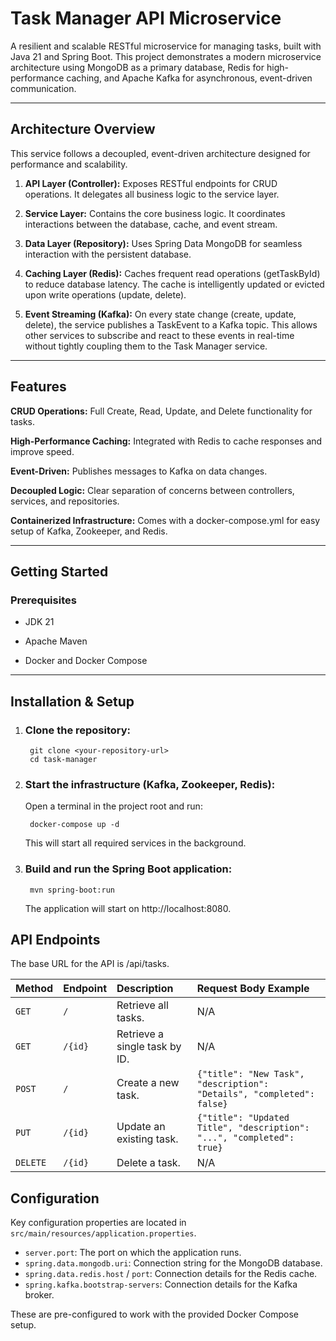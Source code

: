 # Task Manager API Microservice
A resilient and scalable RESTful microservice for managing tasks, built with Java 21 and Spring Boot. This project demonstrates a modern microservice architecture using MongoDB as a primary database, Redis for high-performance caching, and Apache Kafka for asynchronous, event-driven communication.

---

## Architecture Overview
This service follows a decoupled, event-driven architecture designed for performance and scalability.

1. **API Layer (Controller):** Exposes RESTful endpoints for CRUD operations. It delegates all business logic to the service layer.

2. **Service Layer:** Contains the core business logic. It coordinates interactions between the database, cache, and event stream.

3. **Data Layer (Repository):** Uses Spring Data MongoDB for seamless interaction with the persistent database.

4. **Caching Layer (Redis):** Caches frequent read operations (getTaskById) to reduce database latency. The cache is intelligently updated or evicted upon write operations (update, delete).

5. **Event Streaming (Kafka):** On every state change (create, update, delete), the service publishes a TaskEvent to a Kafka topic. This allows other services to subscribe and react to these events in real-time without tightly coupling them to the Task Manager service.

---

## Features
**CRUD Operations:** Full Create, Read, Update, and Delete functionality for tasks.

**High-Performance Caching:** Integrated with Redis to cache responses and improve speed.

**Event-Driven:** Publishes messages to Kafka on data changes.

**Decoupled Logic:** Clear separation of concerns between controllers, services, and repositories.

**Containerized Infrastructure:** Comes with a docker-compose.yml for easy setup of Kafka, Zookeeper, and Redis.

---

## Getting Started
### Prerequisites
- JDK 21

- Apache Maven

- Docker and Docker Compose

---

## Installation & Setup
1. ### Clone the repository:

        git clone <your-repository-url>
        cd task-manager

2. ### Start the infrastructure (Kafka, Zookeeper, Redis):
    Open a terminal in the project root and run:

        docker-compose up -d

    This will start all required services in the background.

3. ### Build and run the Spring Boot application:
        mvn spring-boot:run
    The application will start on http://localhost:8080.

## API Endpoints
The base URL for the API is /api/tasks.

| Method   | Endpoint          | Description                 | Request Body Example                                       |
| :------- | :---------------- | :-------------------------- | :--------------------------------------------------------- |
| `GET`    | `/`               | Retrieve all tasks.         | N/A                                                        |
| `GET`    | `/{id}`           | Retrieve a single task by ID. | N/A                                                        |
| `POST`   | `/`               | Create a new task.          | `{"title": "New Task", "description": "Details", "completed": false}` |
| `PUT`    | `/{id}`           | Update an existing task.    | `{"title": "Updated Title", "description": "...", "completed": true}` |
| `DELETE` | `/{id}`           | Delete a task.              | N/A                                                        |

## Configuration
Key configuration properties are located in `src/main/resources/application.properties`.

- `server.port`: The port on which the application runs.
- `spring.data.mongodb.uri`: Connection string for the MongoDB database.
- `spring.data.redis.host` / `port`: Connection details for the Redis cache.
- `spring.kafka.bootstrap-servers`: Connection details for the Kafka broker.

These are pre-configured to work with the provided Docker Compose setup.